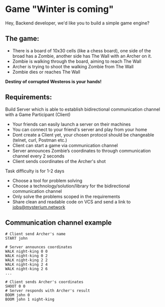 # Game "Winter is coming"

Hey, Backend developer, we'd like you to build a simple game engine?

## The game:
- There is a board of 10x30 cells (like a chess board), one side of the broad has a Zombie, another side has The Wall with an Archer on it.
- Zombie is walking through the board, aiming to reach The Wall
- Archer is trying to shoot the walking Zombie from The Wall
- Zombie dies or reaches The Wall

**Destiny of corrupted Westeros is your hands!**

## Requirements:
Build Server which is able to establish bidirectional communication channel with a Game Participant (Client)

- Your friends can easily launch a server on their machines
- You can connect to your friend's server and play from your home
- Dont create a Client yet, your chosen protocol should be changeable (telnet, curl, Postman etc.)
- Client can start a game via communication channel
- Server announces Zombie’s coordinates to through communication channel every 2 seconds
- Client sends coordinates of the Archer's shot

Task difficulty is for 1-2 days
- Choose a tool for problem solving
- Choose a technology/solution/library for the bidirectional communication channel
- Only solve the problems scoped in the requirements
- Share clean and readable code on VCS and send a link to jobs@mysterium.network

## Communication channel example
```
# Client send Archer's name
START john
```

```
# Server announces coordinates
WALK night-king 0 0
WALK night-king 0 2
WALK night-king 2 2
WALK night-king 2 4
WALK night-king 2 6
...
```

```
# Client sends Archer's coordinates
SHOOT 0 0
# Server responds with Archer's result
BOOM john 0
BOOM john 1 night-king
```
